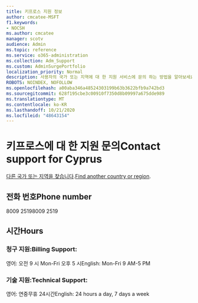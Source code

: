 ```yaml
---
title: 키프로스 지원 정보
author: cmcatee-MSFT
f1.keywords:
- NOCSH
ms.author: cmcatee
manager: scotv
audience: Admin
ms.topic: reference
ms.service: o365-administration
ms.collection: Adm_Support
ms.custom: AdminSurgePortfolio
localization_priority: Normal
description: 사용자의 국가 또는 지역에 대 한 지원 서비스에 문의 하는 방법을 알아보세요.
ROBOTS: NOINDEX, NOFOLLOW
ms.openlocfilehash: a00aba346a48524303199b63b3622bfb9a742bd3
ms.sourcegitcommit: 628f195cbe3c00910f7350d8b09997a675dde989
ms.translationtype: MT
ms.contentlocale: ko-KR
ms.lasthandoff: 10/21/2020
ms.locfileid: "48643154"
---
```

# <a name="contact-support-for-cyprus"></a><span data-ttu-id="3fa54-103">키프로스에 대 한 지원 문의</span><span class="sxs-lookup"><span data-stu-id="3fa54-103">Contact support for Cyprus</span></span>

<span data-ttu-id="3fa54-104">[다른 국가 또는 지역을 찾습니다](../contact-support-for-business-products.md).</span><span class="sxs-lookup"><span data-stu-id="3fa54-104">[Find another country or region](../contact-support-for-business-products.md).</span></span>

## <a name="phone-number"></a><span data-ttu-id="3fa54-105">전화 번호</span><span class="sxs-lookup"><span data-stu-id="3fa54-105">Phone number</span></span>
<span data-ttu-id="3fa54-106">8009 2519</span><span class="sxs-lookup"><span data-stu-id="3fa54-106">8009 2519</span></span>

## <a name="hours"></a><span data-ttu-id="3fa54-107">시간</span><span class="sxs-lookup"><span data-stu-id="3fa54-107">Hours</span></span>
### <a name="billing-support"></a><span data-ttu-id="3fa54-108">청구 지원:</span><span class="sxs-lookup"><span data-stu-id="3fa54-108">Billing Support:</span></span>

<span data-ttu-id="3fa54-109">영어: 오전 9 시 Mon-Fri 오후 5 시</span><span class="sxs-lookup"><span data-stu-id="3fa54-109">English: Mon-Fri 9 AM-5 PM</span></span>

### <a name="technical-support"></a><span data-ttu-id="3fa54-110">기술 지원:</span><span class="sxs-lookup"><span data-stu-id="3fa54-110">Technical Support:</span></span>

<span data-ttu-id="3fa54-111">영어: 연중무휴 24시간</span><span class="sxs-lookup"><span data-stu-id="3fa54-111">English: 24 hours a day, 7 days a week</span></span>
